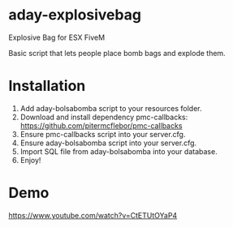 # aday-explosivebag
Explosive Bag for ESX FiveM

Basic script that lets people place bomb bags and explode them.

# Installation
1. Add aday-bolsabomba script to your resources folder.
2. Download and install dependency pmc-callbacks: https://github.com/pitermcflebor/pmc-callbacks 
3. Ensure pmc-callbacks script into your server.cfg.
4. Ensure aday-bolsabomba script into your server.cfg.
5. Import SQL file from aday-bolsabomba into your database.
6. Enjoy!

# Demo
https://www.youtube.com/watch?v=CtETUtOYaP4
